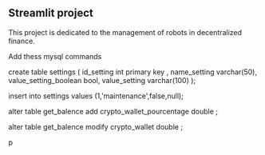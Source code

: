 ## Streamlit project 


This project is dedicated to the management of robots in decentralized finance. 



Add thess mysql commands

create table settings (
    id_setting int primary key ,
    name_setting varchar(50),
    value_setting_boolean bool,
    value_setting varchar(100)
);

insert into settings values (1,'maintenance',false,null);

alter table get_balence add crypto_wallet_pourcentage double ;

alter table get_balence modify crypto_wallet double ;






p

